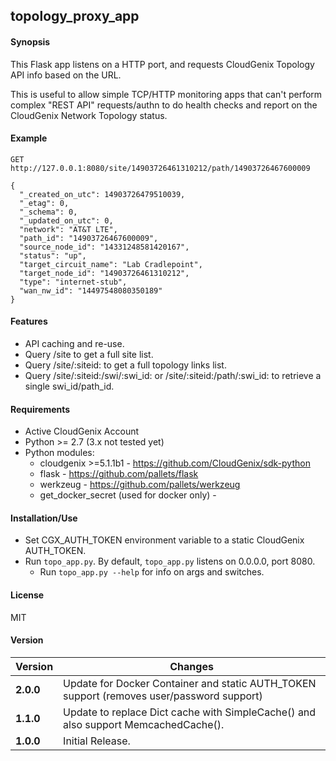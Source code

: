 topology_proxy_app
----------

#### Synopsis
This Flask app listens on a HTTP port, and requests CloudGenix Topology API info based on the URL.

This is useful to allow simple TCP/HTTP monitoring apps that can't perform complex "REST API" requests/authn to do health checks and report on the CloudGenix Network Topology status.


#### Example

```GET http://127.0.0.1:8080/site/14903726461310212/path/14903726467600009```

```
{
  "_created_on_utc": 14903726479510039, 
  "_etag": 0, 
  "_schema": 0, 
  "_updated_on_utc": 0, 
  "network": "AT&T LTE", 
  "path_id": "14903726467600009", 
  "source_node_id": "14331248581420167", 
  "status": "up", 
  "target_circuit_name": "Lab Cradlepoint", 
  "target_node_id": "14903726461310212", 
  "type": "internet-stub", 
  "wan_nw_id": "14497548080350189"
} 
```

#### Features
* API caching and re-use.
* Query /site to get a full site list.
* Query /site/:siteid: to get a full topology links list.
* Query /site/:siteid:/swi/:swi_id: or /site/:siteid:/path/:swi_id: to retrieve a single swi_id/path_id.

#### Requirements
* Active CloudGenix Account
* Python >= 2.7 (3.x not tested yet)
* Python modules:
    * cloudgenix >=5.1.1b1 - <https://github.com/CloudGenix/sdk-python>
    * flask - <https://github.com/pallets/flask>
    * werkzeug - <https://github.com/pallets/werkzeug>
    * get_docker_secret (used for docker only) - 

#### Installation/Use
* Set CGX_AUTH_TOKEN environment variable to a static CloudGenix AUTH_TOKEN.
* Run `topo_app.py`. By default, `topo_app.py` listens on 0.0.0.0, port 8080.
  * Run `topo_app.py --help` for info on args and switches.

#### License
MIT

#### Version
Version | Changes
------- | --------
**2.0.0**| Update for Docker Container and static AUTH_TOKEN support (removes user/password support)
**1.1.0**| Update to replace Dict cache with SimpleCache() and also support MemcachedCache().
**1.0.0**| Initial Release.
